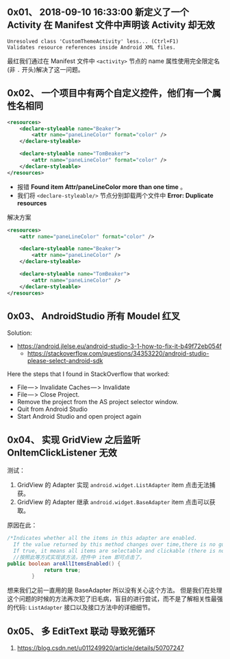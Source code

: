## 0x01、 **2018-09-10 16:33:00 新定义了一个 Activity 在 Manifest 文件中声明该 Activity 却无效**
```
Unresolved class 'CustomThemeActivity' less... (Ctrl+F1) 
Validates resource references inside Android XML files.
```
最红我们通过在 Manifest 文件中 `<activity>` 节点的 name 属性使用完全限定名(非 `.` 开头)解决了这一问题。

## 0x02、 **一个项目中有两个自定义控件，他们有一个属性名相同**
```xml
<resources>
    <declare-styleable name="Beaker">
        <attr name="paneLineColor" format="color" />
    </declare-styleable>

    <declare-styleable name="TomBeaker">
        <attr name="paneLineColor" format="color" />
    </declare-styleable>
</resources>
```

- 报错 **Found item Attr/paneLineColor more than one time** 。
- 我们将 `<declare-styleable/>` 节点分别卸载两个文件中 **Error: Duplicate resources**

解决方案
```xml
<resources>
    <attr name="paneLineColor" format="color" />

    <declare-styleable name="Beaker">
        <attr name="paneLineColor" />
    </declare-styleable>

    <declare-styleable name="TomBeaker">
        <attr name="paneLineColor" />
    </declare-styleable>
</resources>
```

## 0x03、 AndroidStudio 所有 Moudel 红叉
Solution:
- https://android.jlelse.eu/android-studio-3-1-how-to-fix-it-b49f72eb054f
    - https://stackoverflow.com/questions/34353220/android-studio-please-select-android-sdk

Here the steps that I found in StackOverflow that worked:

-   File — > Invalidate Caches — > Invalidate
-   File — > Close Project.
-   Remove the project from the AS project selector window.
-   Quit from Android Studio
-   Start Android Studio and open project again


## 0x04、 实现 GridView 之后监听 OnItemClickListener 无效
测试：
1. GridView 的 Adapter 实现 `android.widget.ListAdapter` item 点击无法捕获。
2. GridView 的 Adapter 继承 `android.widget.BaseAdapter` item 点击可以获取。

原因在此：
```java
/*Indicates whether all the items in this adapter are enabled.
  If the value returned by this method changes over time,there is no guarantee it will take effect. 
  If true, it means all items are selectable and clickable (there is no separator.)*/
  //按照此等方式实现该方法，控件中 item 即可点击了。
public boolean areAllItemsEnabled() {
            return true;
        }
```

想来我们之前一直用的是 BaseAdapter 所以没有关心这个方法。
但是我们在处理这个问题的时候的方法再次犯了旧毛病，盲目的进行尝试，而不是了解相关性最强的代码:
 `ListAdapter` 接口以及接口方法中的详细细节。

## 0x05、 多 EditText 联动 导致死循环
1. https://blog.csdn.net/u011249920/article/details/50707247

